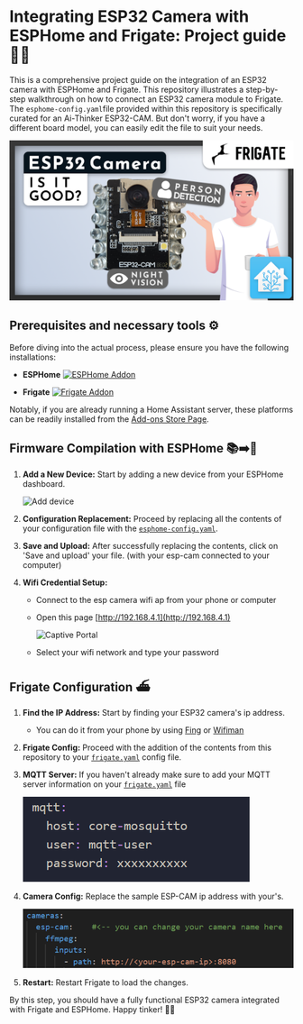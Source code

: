 # Integrating ESP32 Camera with ESPHome and Frigate: Project guide 📸🔧

This is a comprehensive project guide on the integration of an ESP32 camera with ESPHome and Frigate. This repository illustrates a step-by-step walkthrough on how to connect an ESP32 camera module to Frigate.
The `esphome-config.yaml`file provided within this repository is specifically curated for an Ai-Thinker ESP32-CAM. But don't worry, if you have a different board model, you can easily edit the file to suit your needs.

[![Thumbnail](images/thumbnail.png)](https://youtu.be/ivLeoGAXwEU?si=3kqgviKVBDCt161E)

## Prerequisites and necessary tools ⚙️

Before diving into the actual process, please ensure you have the following installations:

- **ESPHome** [![ESPHome Addon](https://my.home-assistant.io/badges/supervisor_addon.svg)](https://my.home-assistant.io/redirect/supervisor_addon/?addon=5c53de3b_esphome&repository_url=https%3A%2F%2Fgithub.com%2Fesphome%2Fhome-assistant-addon)

- **Frigate** [![Frigate Addon](https://my.home-assistant.io/badges/supervisor_addon.svg)](https://my.home-assistant.io/redirect/supervisor_addon/?addon=ccab4aaf_frigate&repository_url=https%3A%2F%2Fgithub.com%2Fblakeblackshear%2Ffrigate-hass-addons)

Notably, if you are already running a Home Assistant server, these platforms can be readily installed from the [Add-ons Store Page](https://my.home-assistant.io/redirect/supervisor).

## Firmware Compilation with ESPHome 📚➡️🔧

1. **Add a New Device:** Start by adding a new device from your ESPHome dashboard.

    ![Add device](https://esphome.io/_images/dashboard_empty.png)

2. **Configuration Replacement:** Proceed by replacing all the contents of your configuration file with the [`esphome-config.yaml`](https://github.com/fabio-garavini/ESP32-Cam-Frigate/esphome-config.yaml).

3. **Save and Upload:** After successfully replacing the contents, click on 'Save and upload' your file. (with your esp-cam connected to your computer)

4. **Wifi Credential Setup:**
    - Connect to the esp camera wifi ap from your phone or computer

    - Open this page [http://192.168.4.1](http://192.168.4.1)

        ![Captive Portal](https://esphome.io/_images/captive_portal-ui.png)

    - Select your wifi network and type your password

## Frigate Configuration ⛴️

1. **Find the IP Address:** Start by finding your ESP32 camera's ip address.
    - You can do it from your phone by using [Fing](https://play.google.com/store/apps/details?id=com.overlook.android.fing) or [Wifiman](https://play.google.com/store/apps/details?id=com.ubnt.usurvey)

2. **Frigate Config:** Proceed with the addition of the contents from this repository to your [`frigate.yaml`](https://github.com/fabio-garavini/ESP32-Cam-Frigate/frigate.yaml) config file.

3. **MQTT Server:** If you haven't already make sure to add your MQTT server information on your [`frigate.yaml`](https://github.com/fabio-garavini/ESP32-Cam-Frigate/frigate.yaml) file

    ![MQTT Config](images/mqtt-config.png)

4. **Camera Config:** Replace the sample ESP-CAM ip address with your's.

    ![Camera IP Config](images/camera-ip-config.png)

5. **Restart:** Restart Frigate to load the changes.

By this step, you should have a fully functional ESP32 camera integrated with Frigate and ESPHome.
Happy tinker! 🎉🚀
